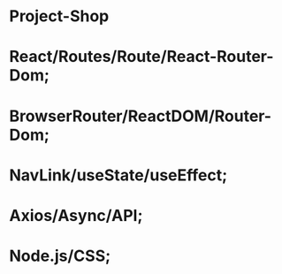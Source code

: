 # Project-Shop
# React/Routes/Route/React-Router-Dom;
# BrowserRouter/ReactDOM/Router-Dom;
# NavLink/useState/useEffect;
# Axios/Async/API;
# Node.js/CSS;
